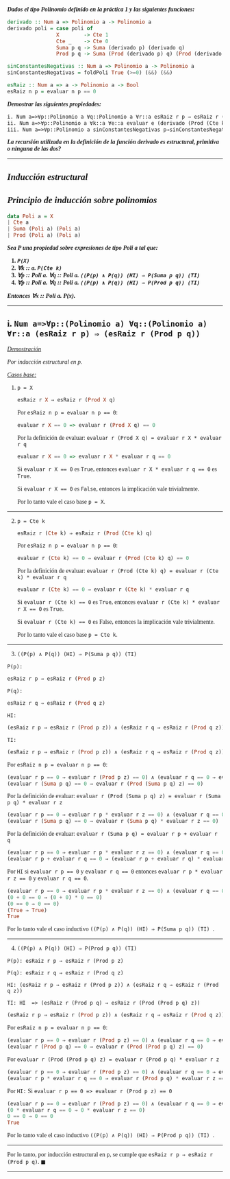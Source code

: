 <font face="LaTeX">

<strong>*Dados el tipo Polinomio definido en la práctica 1 y las siguientes funciones:*</strong>
    
```haskell
derivado :: Num a => Polinomio a -> Polinomio a
derivado poli = case poli of
                X        -> Cte 1
                Cte _    -> Cte 0
                Suma p q -> Suma (derivado p) (derivado q)
                Prod p q -> Suma (Prod (derivado p) q) (Prod (derivado q) p)

sinConstantesNegativas :: Num a => Polinomio a -> Polinomio a
sinConstantesNegativas = foldPoli True (>=0) (&&) (&&)

esRaiz :: Num a => a -> Polinomio a -> Bool
esRaiz n p = evaluar n p == 0
```
<strong>*Demostrar las siguientes propiedades:*</strong>
```LaTeX
i. Num a=>∀p::Polinomio a ∀q::Polinomio a ∀r::a esRaiz r p ⇒ esRaiz r (Prod p q)
ii. Num a=>∀p::Polinomio a ∀k::a ∀e::a evaluar e (derivado (Prod (Cte k) p)) = evaluar e (Prod (Cte k) (derivado p))
iii. Num a=>∀p::Polinomio a sinConstantesNegativas p⇒sinConstantesNegativas (derivado p)
```

<strong>*La recursión utilizada en la definición de la función derivado es estructural, primitiva o ninguna de las dos?*</strong>

---

*Inducción estructural*
---
*Principio de inducción sobre polinomios*
---
```hs
data Poli a = X
| Cte a
| Suma (Poli a) (Poli a)
| Prod (Poli a) (Poli a)
```

<strong>*Sea P una propiedad sobre expresiones de tipo Poli a tal que:*
1.  *`P(X)`*
2.  *∀k :: a. `P(Cte k)`*
3.  *∀p :: Poli a. ∀q :: Poli a. `((P(p) ∧ P(q)) (HI) ⇒ P(Suma p q)) (TI) `*
4.  *∀p :: Poli a. ∀q :: Poli a. `((P(p) ∧ P(q)) (HI) ⇒ P(Prod p q)) (TI) `*

*Entonces ∀x :: Poli a. P(x).* </strong>

---

i. `Num a=>∀p::(Polinomio a) ∀q::(Polinomio a) ∀r::a (esRaiz r p) ⇒ (esRaiz r (Prod p q))`
---

<u>*Demostración*</u>

*Por inducción estructural en p.*

<u>*Casos base:*</u>

1.  `p = X`

    ```hs
    esRaiz r X ⇒ esRaiz r (Prod X q)
    ```
    Por `esRaiz n p = evaluar n p == 0`:
    ```hs
    evaluar r X == 0 => evaluar r (Prod X q) == 0
    ```
    Por la definición de evaluar: `evaluar r (Prod X q) = evaluar r X * evaluar r q` 
    ```hs
    evaluar r X == 0 => evaluar r X * evaluar r q == 0
    ```
    Si `evaluar r X == 0` es `True`, entonces `evaluar r X * evaluar r q == 0` es `True`.

    Si `evaluar r X == 0` es `False`, entonces la implicación vale trivialmente.

    Por lo tanto vale el caso base `p = X`.

---
2.  `p = Cte k`

    ```hs
    esRaiz r (Cte k) ⇒ esRaiz r (Prod (Cte k) q)
    ```
    Por `esRaiz n p = evaluar n p == 0`:
    ```hs
    evaluar r (Cte k) == 0 ⇒ evaluar r (Prod (Cte k) q) == 0
    ```
    Por la definición de evaluar: `evaluar r (Prod (Cte k) q) = evaluar r (Cte k) * evaluar r q`
    ```hs
    evaluar r (Cte k) == 0 ⇒ evaluar r (Cte k) * evaluar r q
    ```
    Si `evaluar r (Cte k) == 0` es `True`, entonces `evaluar r (Cte k) * evaluar r X == 0` es `True`.

    Si `evaluar r (Cte k) == 0` es False, entonces la implicación vale trivialmente.

    Por lo tanto vale el caso base `p = Cte k`.

---

3. `((P(p) ∧ P(q)) (HI) ⇒ P(Suma p q)) (TI) `

`P(p):`
```hs
esRaiz r p ⇒ esRaiz r (Prod p z)
```
`P(q):`
```hs
esRaiz r q ⇒ esRaiz r (Prod q z)
```
`HI:`
```hs
(esRaiz r p ⇒ esRaiz r (Prod p z)) ∧ (esRaiz r q ⇒ esRaiz r (Prod q z)) 
```
`TI:`
```hs
(esRaiz r p ⇒ esRaiz r (Prod p z)) ∧ (esRaiz r q ⇒ esRaiz r (Prod q z))  => (esRaiz r (Suma p q) ⇒ esRaiz r (Prod (Suma p q) z))
```

Por `esRaiz n p = evaluar n p == 0`:
```hs
(evaluar r p == 0 ⇒ evaluar r (Prod p z) == 0) ∧ (evaluar r q == 0 ⇒ evaluar r (Prod q z) == 0)  =>
(evaluar r (Suma p q) == 0 ⇒ evaluar r (Prod (Suma p q) z) == 0)
```
Por la definición de evaluar: `evaluar r (Prod (Suma p q) z) = evaluar r (Suma p q) * evaluar r z`
```hs
(evaluar r p == 0 ⇒ evaluar r p * evaluar r z == 0) ∧ (evaluar r q == 0 ⇒ evaluar r q * evaluar r z == 0)  => 
(evaluar r (Suma p q) == 0 ⇒ evaluar r (Suma p q) * evaluar r z == 0)
```
Por la definición de evaluar: `evaluar r (Suma p q) = evaluar r p + evaluar r q`
```hs
(evaluar r p == 0 ⇒ evaluar r p * evaluar r z == 0) ∧ (evaluar r q == 0 ⇒ evaluar r q * evaluar r z == 0)  =>
(evaluar r p + evaluar r q == 0 ⇒ (evaluar r p + evaluar r q) * evaluar r z == 0)
```

Por `HI` si `evaluar r p == 0` y `evaluar r q == 0` entonces `evaluar r p * evaluar r z == 0` y `evaluar r q == 0`. 

```hs
(evaluar r p == 0 ⇒ evaluar r p * evaluar r z == 0) ∧ (evaluar r q == 0 ⇒ evaluar r q * evaluar r z == 0)  =>
(0 + 0 == 0 ⇒ (0 + 0) * 0 == 0)
(0 == 0 ⇒ 0 == 0)
(True ⇒ True)
True
```

Por lo tanto vale el caso inductivo `((P(p) ∧ P(q)) (HI) ⇒ P(Suma p q)) (TI) `.

---

4. `((P(p) ∧ P(q)) (HI) ⇒ P(Prod p q)) (TI) `

`P(p): esRaiz r p ⇒ esRaiz r (Prod p z)`

`P(q): esRaiz r q ⇒ esRaiz r (Prod q z)`

`HI: (esRaiz r p ⇒ esRaiz r (Prod p z)) ∧ (esRaiz r q ⇒ esRaiz r (Prod q z))`

`TI: HI  => (esRaiz r (Prod p q) ⇒ esRaiz r (Prod (Prod p q) z))`

```hs
(esRaiz r p ⇒ esRaiz r (Prod p z)) ∧ (esRaiz r q ⇒ esRaiz r (Prod q z))  => (esRaiz r (Prod p q) ⇒ esRaiz r (Prod (Prod p q) z))
```
Por `esRaiz n p = evaluar n p == 0`:
```hs
(evaluar r p == 0 ⇒ evaluar r (Prod p z) == 0) ∧ (evaluar r q == 0 ⇒ evaluar r (Prod q z) == 0)  => 
(evaluar r (Prod p q) == 0 ⇒ evaluar r (Prod (Prod p q) z) == 0)
```
Por `evaluar r (Prod (Prod p q) z) = evaluar r (Prod p q) * evaluar r z`
```hs
(evaluar r p == 0 ⇒ evaluar r (Prod p z) == 0) ∧ (evaluar r q == 0 ⇒ evaluar r (Prod q z) == 0)  => 
(evaluar r p * evaluar r q == 0 ⇒ evaluar r (Prod p q) * evaluar r z == 0)
```
Por `HI:` Si `evaluar r p == 0 => evaluar r (Prod p z) == 0` 
```hs
(evaluar r p == 0 ⇒ evaluar r (Prod p z) == 0) ∧ (evaluar r q == 0 ⇒ evaluar r (Prod q z) == 0)  => 
(0 * evaluar r q == 0 ⇒ 0 * evaluar r z == 0)
0 == 0 ⇒ 0 == 0
True
```

Por lo tanto vale el caso inductivo `((P(p) ∧ P(q)) (HI) ⇒ P(Prod p q)) (TI) `.

---

Por lo tanto, por inducción estructural en `p`, se cumple que `esRaiz r p ⇒ esRaiz r (Prod p q)`. $\blacksquare$

---


</font>